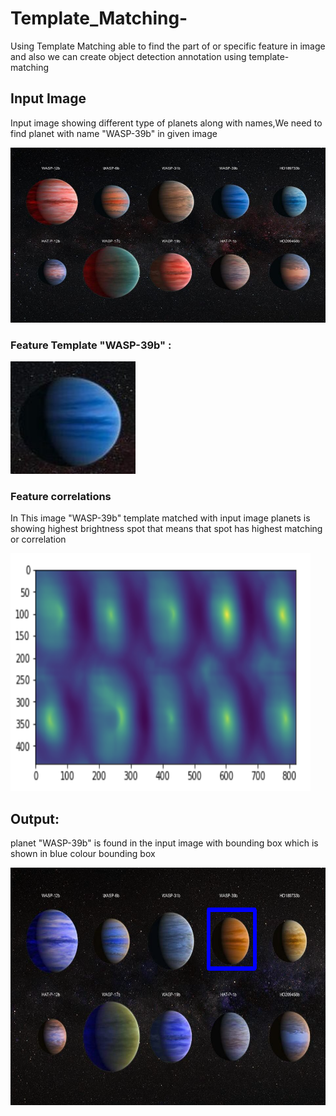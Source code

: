# Template_Matching-

Using Template Matching able to find the part of or specific feature in image and also we can create object detection annotation using template-matching 

## Input Image

Input image showing different type of planets along with names,We need to find planet with name "WASP-39b" in given image 

<img src="./assets/b.jpg" width="520" height="280"/> 


### Feature Template "WASP-39b"  :

<img src="./assets/a.jpg" width="200" height="180"/> 

### Feature correlations 

In This image "WASP-39b" template matched with input image planets is  showing highest  brightness spot that means that spot has highest matching or correlation  

<img src="./assets/intr.png" width="480" height="380"/>

## Output:

planet "WASP-39b"  is found in the input image with bounding box which is shown in blue colour bounding box

<img src="./assets/result.png" width="520" height="380"/>
